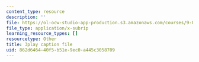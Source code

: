 ```yaml
---
content_type: resource
description: ''
file: https://ol-ocw-studio-app-production.s3.amazonaws.com/courses/9-00sc-introduction-to-psychology-fall-2011/862d646440f5b51e9ec0a445c3058709_kD3CswjYb2E.srt
file_type: application/x-subrip
learning_resource_types: []
resourcetype: Other
title: 3play caption file
uid: 862d6464-40f5-b51e-9ec0-a445c3058709
---
```

